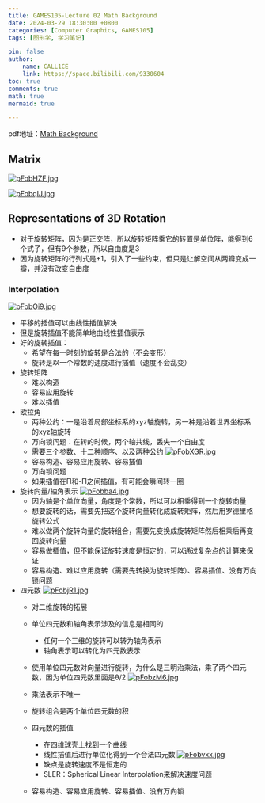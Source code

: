 ```yaml
---
title: GAMES105-Lecture 02 Math Background
date: 2024-03-29 18:30:00 +0800
categories: [Computer Graphics, GAMES105]
tags: [图形学, 学习笔记]

pin: false
author: 
    name: CALL1CE
    link: https://space.bilibili.com/9330604
toc: true
comments: true
math: true
mermaid: true

---
```

pdf地址：[Math Background](https://games-105.github.io/ppt/02%20-%20Math%20Background.pdf)

## Matrix
[![pFobHZF.jpg](https://s21.ax1x.com/2024/03/29/pFobHZF.jpg)](https://imgse.com/i/pFobHZF)

[![pFobqIJ.jpg](https://s21.ax1x.com/2024/03/29/pFobqIJ.jpg)](https://imgse.com/i/pFobqIJ)

## Representations of 3D Rotation

* 对于旋转矩阵，因为是正交阵，所以旋转矩阵乘它的转置是单位阵，能得到6个式子，但有9个参数，所以自由度是3
* 因为旋转矩阵的行列式是+1，引入了一些约束，但只是让解空间从两瓣变成一瓣，并没有改变自由度

### Interpolation
[![pFobOi9.jpg](https://s21.ax1x.com/2024/03/29/pFobOi9.jpg)](https://imgse.com/i/pFobOi9)
* 平移的插值可以由线性插值解决
* 但是旋转插值不能简单地由线性插值表示
* 好的旋转插值：
  * 希望在每一时刻的旋转是合法的（不会变形）
  * 旋转是以一个常数的速度进行插值（速度不会乱变）
* 旋转矩阵
  * 难以构造
  * 容易应用旋转
  * 难以插值
* 欧拉角
  * 两种公约：一是沿着局部坐标系的xyz轴旋转，另一种是沿着世界坐标系的xyz轴旋转
  * 万向锁问题：在转的时候，两个轴共线，丢失一个自由度
  * 需要三个参数、十二种顺序、以及两种公约
[![pFobXGR.jpg](https://s21.ax1x.com/2024/03/29/pFobXGR.jpg)](https://imgse.com/i/pFobXGR)
  * 容易构造、容易应用旋转、容易插值
  * 万向锁问题
  * 如果插值在Π和-Π之间插值，有可能会瞬间转一圈
* 旋转向量/轴角表示
[![pFobba4.jpg](https://s21.ax1x.com/2024/03/29/pFobba4.jpg)](https://imgse.com/i/pFobba4)
  * 因为轴是个单位向量，角度是个常数，所以可以相乘得到一个旋转向量
  * 想要旋转的话，需要先把这个旋转向量转化成旋转矩阵，然后用罗德里格旋转公式
  * 难以做两个旋转向量的旋转组合，需要先变换成旋转矩阵然后相乘后再变回旋转向量
  * 容易做插值，但不能保证旋转速度是恒定的，可以通过复杂点的计算来保证
  * 容易构造、难以应用旋转（需要先转换为旋转矩阵）、容易插值、没有万向锁问题
* 四元数
[![pFobjR1.jpg](https://s21.ax1x.com/2024/03/29/pFobjR1.jpg)](https://imgse.com/i/pFobjR1)
  * 对二维旋转的拓展
  * 单位四元数和轴角表示涉及的信息是相同的
    * 任何一个三维的旋转可以转为轴角表示
    * 轴角表示可以转化为四元数表示
  * 使用单位四元数对向量进行旋转，为什么是三明治乘法，乘了两个四元数，因为单位四元数里面是θ/2
[![pFobzM6.jpg](https://s21.ax1x.com/2024/03/29/pFobzM6.jpg)](https://imgse.com/i/pFobzM6)
  * 乘法表示不唯一
  * 旋转组合是两个单位四元数的积
  * 四元数的插值
    * 在四维球壳上找到一个曲线
    * 线性插值后进行单位化得到一个合法四元数
[![pFobvxx.jpg](https://s21.ax1x.com/2024/03/29/pFobvxx.jpg)](https://imgse.com/i/pFobvxx)
    * 缺点是旋转速度不是恒定的
    * SLER：Spherical Linear Interpolation来解决速度问题

  * 容易构造、容易应用旋转、容易插值、没有万向锁